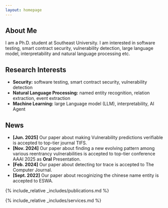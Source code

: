 ```yaml
---
layout: homepage
---
```


## About Me

I am a Ph.D. student at Southeast University. I am interested in software testing, smart contract security, vulnerability detection, large language model, interpretability and natural language processing etc. 

## Research Interests
- **Security:** software testing, smart contract security, vulnerability detection
- **Natural Language Processing:** named entity recognition, relation extraction, event extraction
- **Machine Learning:** large Language model (LLM), interpretability, AI Agent

## News
- **[Jun. 2025]** Our paper about making Vulnerability predictions verifiable is accepted to top-tier journal TIFS.
- **[Nov. 2024]** Our paper about finding a new evolving pattern among various reentrancy vulnerabilities is accepted to top-tier conference AAAI 2025 as **Oral** Presentation.
- **[Feb. 2024]** Our paper about detecting tor trace is accepted to The Computer Journal.
- **[Sept. 2022]** Our paper about recoginizing the chinese name entity is accepted to ESWA.
<!-- - **[Mar. 2019]** Our paper about few-shot learning is accepted to CVPR 2019. -->

{% include_relative _includes/publications.md %}

{% include_relative _includes/services.md %}
